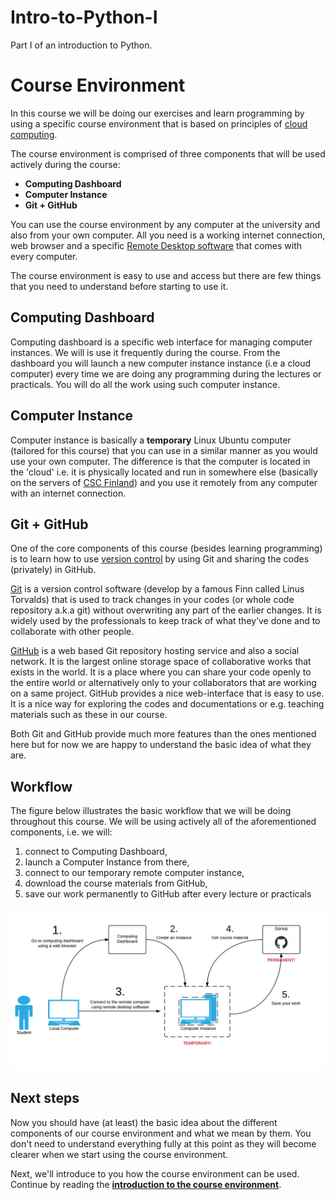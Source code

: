 # Intro-to-Python-I
Part I of an introduction to Python.

# Course Environment

In this course we will be doing our exercises and learn programming by using a specific course environment 
that is based on principles of [cloud computing](https://en.wikipedia.org/wiki/Cloud_computing). 

The course environment is comprised of three components that will be used actively during the course:
 
 - **Computing Dashboard** 
 - **Computer Instance**
 - **Git + GitHub**  

You can use the course environment by any computer at the university and also from your own computer. All you need is a working internet connection,
web browser and a specific [Remote Desktop software](https://en.wikipedia.org/wiki/Remote_desktop_software) that comes with every computer.

The course environment is easy to use and access but there are few things that you need to understand before starting to use it. 

## Computing Dashboard

Computing dashboard is a specific web interface for managing computer instances. We will is use it frequently during the course. 
From the dashboard you will launch a new computer instance instance (i.e a cloud computer) every time we are doing 
any programming during the lectures or practicals. You will do all the work using such computer instance. 

## Computer Instance

Computer instance is basically a **temporary** Linux Ubuntu computer (tailored for this course)
that you can use in a similar manner as you would use your own computer. 
The difference is that the computer is located in the 'cloud' i.e. it is physically located and run in somewhere else 
(basically on the servers of [CSC Finland](https://www.csc.fi/home)) and you use it remotely from any computer with an internet connection. 

## Git + GitHub

One of the core components of this course (besides learning programming) is to learn how to use [version control](https://en.wikipedia.org/wiki/Version_control)
by using Git and sharing the codes (privately) in GitHub.
 
[Git](https://en.wikipedia.org/wiki/Git_\(software\)) is a version control software (develop by a famous Finn called Linus Torvalds) that is used 
to track changes in your codes (or whole code repository a.k.a git) without overwriting any part of the earlier changes. 
It is widely used by the professionals to keep track of what they’ve done and to collaborate with other people.

[GitHub](https://github.com/) is a web based Git repository hosting service and also a social network. It is the largest online storage space of 
collaborative works that exists in the world. It is a place where you can share your code openly to the entire world or alternatively only to your 
collaborators that are working on a same project. GitHub provides a nice web-interface that is easy to use. 
It is a nice way for exploring the codes and documentations or e.g. teaching materials such as these in our course. 

Both Git and GitHub provide much more features than the ones mentioned here but for now we are happy to understand the basic idea of what they are. 

## Workflow

The figure below illustrates the basic workflow that we will be doing throughout this course. We will be using actively all of the aforementioned components, 
i.e. we will:
 
 1. connect to Computing Dashboard, 
 2. launch a Computer Instance from there,
 3. connect to our temporary remote computer instance,
 4. download the course materials from GitHub,
 5. save our work permanently to GitHub after every lecture or practicals
  
 ![Workflow](img/RemoteComputerInstance.png)

## Next steps

Now you should have (at least) the basic idea about the different components of our course environment and what we mean by them. You don't need to 
understand everything fully at this point as they will become clearer when we start using the course environment.  

Next, we'll introduce to you how the course environment can be used. Continue by reading the 
**[introduction to the course environment](intro-to-course-environment.md)**.  


